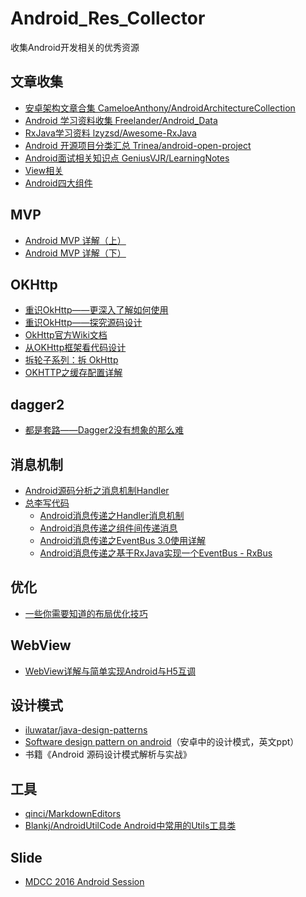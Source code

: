 # Android_Res_Collector
收集Android开发相关的优秀资源

## 文章收集
- [安卓架构文章合集 CameloeAnthony/AndroidArchitectureCollection](https://github.com/CameloeAnthony/AndroidArchitectureCollection) 
- [Android 学习资料收集 Freelander/Android_Data](https://github.com/Freelander/Android_Data)
- [RxJava学习资料 lzyzsd/Awesome-RxJava](https://github.com/lzyzsd/Awesome-RxJava)
- [Android 开源项目分类汇总 Trinea/android-open-project](https://github.com/Trinea/android-open-project)
- [Android面试相关知识点 GeniusVJR/LearningNotes](https://github.com/GeniusVJR/LearningNotes)
- [View相关](https://github.com/sososeen09/Android_Res_Collector/blob/master/View%E7%9B%B8%E5%85%B3.md)
- [Android四大组件](https://github.com/sososeen09/Android_Res_Collector/blob/master/Android%E5%9B%9B%E5%A4%A7%E7%BB%84%E4%BB%B6.md)



## MVP
- [Android MVP 详解（上）](http://www.jianshu.com/p/9a6845b26856)
- [Android MVP 详解（下）](http://www.jianshu.com/p/0590f530c617)

## OKHttp

- [重识OkHttp——更深入了解如何使用](http://www.jianshu.com/p/c70d0ce5400c)
- [重识OkHttp——探究源码设计](http://www.jianshu.com/p/c58fd0a78791)
- [OkHttp官方Wiki文档](https://github.com/square/okhttp/wiki)
- [从OKHttp框架看代码设计](http://gold.xitu.io/post/581311cabf22ec0068826aff)
- [拆轮子系列：拆 OkHttp](http://blog.piasy.com/2016/07/11/Understand-OkHttp/)
- [OKHTTP之缓存配置详解](http://blog.csdn.net/briblue/article/details/52920531)

## dagger2
- [都是套路——Dagger2没有想象的那么难](http://www.jianshu.com/p/47c7306b2994)


## 消息机制
- [Android源码分析之消息机制Handler](http://www.jianshu.com/p/d15a57287b20)
- [总李写代码](http://home.cnblogs.com/u/whoislcj/)
  - [Android消息传递之Handler消息机制](http://www.cnblogs.com/whoislcj/p/5590615.html)
  - [Android消息传递之组件间传递消息](http://www.cnblogs.com/whoislcj/p/5593056.html)
  - [Android消息传递之EventBus 3.0使用详解](http://www.cnblogs.com/whoislcj/p/5595714.html)
  - [Android消息传递之基于RxJava实现一个EventBus - RxBus](http://www.cnblogs.com/whoislcj/p/5816992.html)


## 优化
- [一些你需要知道的布局优化技巧](http://blog.csdn.net/qq_17766199/article/details/52863741)

## WebView
- [WebView详解与简单实现Android与H5互调](http://blog.csdn.net/qq_24530405/article/details/52067474)


## 设计模式
- [iluwatar/java-design-patterns](https://github.com/iluwatar/java-design-patterns)
- [Software design pattern on android](http://www.slideshare.net/PedroVicenteGmezSnch/software-design-patterns-on-android)（安卓中的设计模式，英文ppt）
- 书籍《Android 源码设计模式解析与实战》




## 工具
- [qinci/MarkdownEditors](https://github.com/qinci/MarkdownEditors)
- [Blankj/AndroidUtilCode Android中常用的Utils工具类](https://github.com/Blankj/AndroidUtilCode)

## Slide
- [MDCC 2016 Android Session](https://github.com/MDCC2016/Android-Session-Slides)


